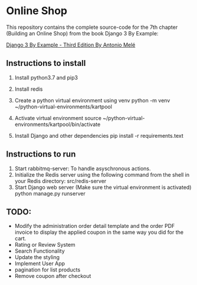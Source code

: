 # Online Shop

This repository contains the complete source-code for the 7th chapter (Building an Online Shop) from the book Django 3 By Example:

[Django 3 By Example - Third Edition By Antonio Melé](https://www.packtpub.com/product/django-3-by-example-third-edition/9781838981952)

## Instructions to install

1. Install python3.7 and pip3
2. Install redis

3. Create a python virtual environment using venv python -m venv ~/python-virtual-environments/kartpool

4. Activate virtual environment source ~/python-virtual-environments/kartpool/bin/activate

5. Install Django and other dependencies pip install -r requirements.text

## Instructions to run

1. Start rabbitmq-server: To handle asyschronous actions.
2. Initialize the Redis server using the following command
   from the shell in your Redis directory:
   src/redis-server
3. Start Django web server (Make sure the virtual environment is activated) python manage.py runserver

## TODO:

-   Modify the administration order detail template and the order PDF invoice to display the applied coupon in the same way you did for the cart.
-   Rating or Review System
-   Search Functionality
-   Update the styling
-   Implement User App
-   pagination for list products
-   Remove coupon after checkout

